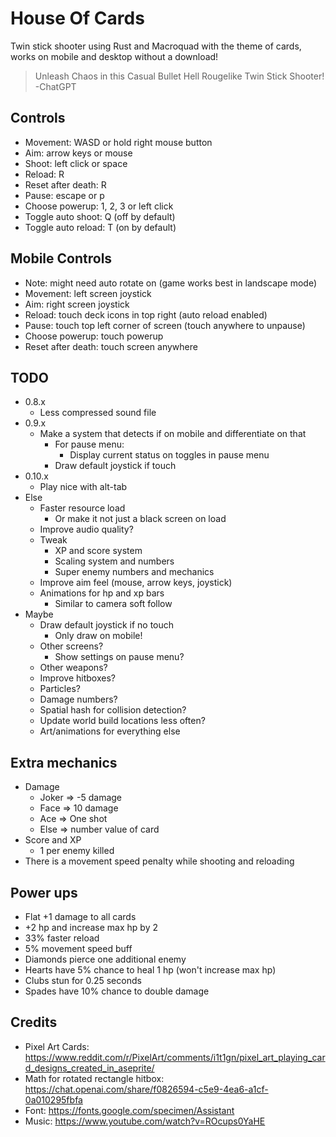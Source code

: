 # House Of Cards

Twin stick shooter using Rust and Macroquad with the theme of cards, works on mobile and desktop without a download!

> Unleash Chaos in this Casual Bullet Hell Rougelike Twin Stick Shooter!
> -ChatGPT

## Controls

- Movement: WASD or hold right mouse button
- Aim: arrow keys or mouse
- Shoot: left click or space
- Reload: R
- Reset after death: R
- Pause: escape or p
- Choose powerup: 1, 2, 3 or left click
- Toggle auto shoot: Q (off by default)
- Toggle auto reload: T (on by default)

## Mobile Controls

- Note: might need auto rotate on (game works best in landscape mode)
- Movement: left screen joystick
- Aim: right screen joystick
- Reload: touch deck icons in top right (auto reload enabled)
- Pause: touch top left corner of screen (touch anywhere to unpause)
- Choose powerup: touch powerup
- Reset after death: touch screen anywhere

## TODO

- 0.8.x
    - Less compressed sound file
- 0.9.x
    - Make a system that detects if on mobile and differentiate on that
        - For pause menu:
            - Display current status on toggles in pause menu
        - Draw default joystick if touch
- 0.10.x
    - Play nice with alt-tab
- Else
    - Faster resource load
        - Or make it not just a black screen on load
    - Improve audio quality?
    - Tweak
        - XP and score system
        - Scaling system and numbers
        - Super enemy numbers and mechanics
    - Improve aim feel (mouse, arrow keys, joystick)
    - Animations for hp and xp bars
        - Similar to camera soft follow
- Maybe
    - Draw default joystick if no touch
        - Only draw on mobile!
    - Other screens?
        - Show settings on pause menu?
    - Other weapons?
	- Improve hitboxes?
	- Particles?
    - Damage numbers?
	- Spatial hash for collision detection?
	- Update world build locations less often?
    - Art/animations for everything else

## Extra mechanics

- Damage
	- Joker => -5 damage
	- Face => 10 damage
	- Ace => One shot
	- Else => number value of card
- Score and XP
	- 1 per enemy killed
- There is a movement speed penalty while shooting and reloading

## Power ups

- Flat +1 damage to all cards
- +2 hp and increase max hp by 2
- 33% faster reload
- 5% movement speed buff
- Diamonds pierce one additional enemy
- Hearts have 5% chance to heal 1 hp (won't increase max hp)
- Clubs stun for 0.25 seconds
- Spades have 10% chance to double damage

## Credits

- Pixel Art Cards: https://www.reddit.com/r/PixelArt/comments/i1t1gn/pixel_art_playing_card_designs_created_in_aseprite/
- Math for rotated rectangle hitbox: https://chat.openai.com/share/f0826594-c5e9-4ea6-a1cf-0a010295fbfa
- Font: https://fonts.google.com/specimen/Assistant
- Music: https://www.youtube.com/watch?v=ROcups0YaHE
